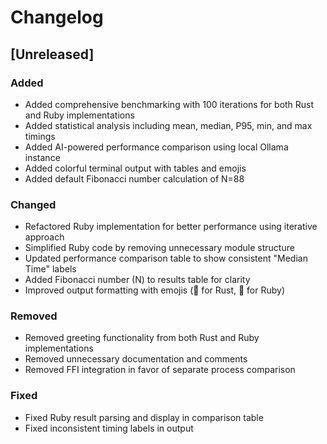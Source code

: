# Changelog

## [Unreleased]

### Added

- Added comprehensive benchmarking with 100 iterations for both Rust and Ruby implementations
- Added statistical analysis including mean, median, P95, min, and max timings
- Added AI-powered performance comparison using local Ollama instance
- Added colorful terminal output with tables and emojis
- Added default Fibonacci number calculation of N=88

### Changed

- Refactored Ruby implementation for better performance using iterative approach
- Simplified Ruby code by removing unnecessary module structure
- Updated performance comparison table to show consistent "Median Time" labels
- Added Fibonacci number (N) to results table for clarity
- Improved output formatting with emojis (🦀 for Rust, 💎 for Ruby)

### Removed

- Removed greeting functionality from both Rust and Ruby implementations
- Removed unnecessary documentation and comments
- Removed FFI integration in favor of separate process comparison

### Fixed

- Fixed Ruby result parsing and display in comparison table
- Fixed inconsistent timing labels in output
